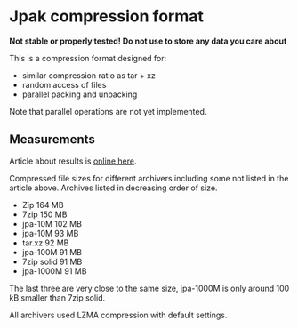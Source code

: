 # Jpak compression format

**Not stable or properly tested! Do not use to store any data you care about**

This is a compression format designed for:

 - similar compression ratio as tar + xz
 - random access of files
 - parallel packing and unpacking

Note that parallel operations are not yet implemented.

## Measurements

Article about results is [online here](http://nibblestew.blogspot.fi/2017/01/beating-compression-performance-of-xz.html).

Compressed file sizes for different archivers including some not
listed in the article above. Archives listed in decreasing order of size.

 - Zip 164 MB
 - 7zip 150 MB
 - jpa-10M 102 MB
 - jpa-10M 93 MB
 - tar.xz 92 MB
 - jpa-100M 91 MB
 - 7zip solid 91 MB
 - jpa-1000M 91 MB

The last three are very close to the same size, jpa-1000M is only
around 100 kB smaller than 7zip solid.

All archivers used LZMA compression with default settings.
